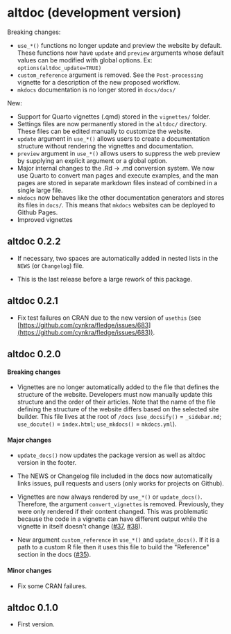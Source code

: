 # altdoc (development version)

Breaking changes:

- `use_*()` functions no longer update and preview the website by default. These functions now have `update` and `preview` arguments whose default values can be modified with global options. Ex: `options(altdoc_update=TRUE)`
- `custom_reference` argument is removed. See the `Post-processing` vignette for a description of the new proposed workflow.
- `mkdocs` documentation is no longer stored in `docs/docs/`

New:

- Support for Quarto vignettes (.qmd) stored in the `vignettes/` folder.
- Settings files are now permanently stored in the `altdoc/` directory. These files can be edited manually to customize the website.
- `update` argument in `use_*()` allows users to create a documentation structure without rendering the vignettes and documentation.
- `preview` argument in `use_*()` allows users to suppress the web preview by supplying an explicit argument or a global option.
- Major internal changes to the .Rd -> .md conversion system. We now use Quarto to convert man pages and execute examples, and the man pages are stored in separate markdown files instead of combined in a single large file.
- `mkdocs` now behaves like the other documentation generators and stores its files in `docs/`. This means that `mkdocs` websites can be deployed to Github Pages.
- Improved vignettes

## altdoc 0.2.2

- If necessary, two spaces are automatically added in nested lists in the `NEWS`
  (or `Changelog`) file.

- This is the last release before a large rework of this package.

## altdoc 0.2.1

- Fix test failures on CRAN due to the new version of `usethis`
  (see [https://github.com/cynkra/fledge/issues/683](https://github.com/cynkra/fledge/issues/683)).

## altdoc 0.2.0

#### Breaking changes

- Vignettes are no longer automatically added to the file that defines the structure
  of the website. Developers must now manually update this structure and the order
  of their articles. Note that the name of the file defining the structure of the
  website differs based on the selected site builder. This file lives at the root
  of `/docs` (`use_docsify()` = `_sidebar.md`; `use_docute()` = `index.html`;
  `use_mkdocs()` = `mkdocs.yml`).

#### Major changes

- `update_docs()` now updates the package version as well as altdoc version in
  the footer.

- The NEWS or Changelog file included in the docs now automatically links issues,
  pull requests and users (only works for projects on Github).

- Vignettes are now always rendered by `use_*()` or `update_docs()`. Therefore,
  the argument `convert_vignettes` is removed. Previously, they were only rendered
  if their content changed. This was problematic because the code in a vignette
  can have different output while the vignette in itself doesn't change ([#37](https://github.com/etiennebacher/altdoc/issues/37), [#38](https://github.com/etiennebacher/altdoc/issues/38)).

- New argument `custom_reference` in `use_*()` and `update_docs()`. If it is a
  path to a custom R file then it uses this file to build the "Reference" section
  in the docs ([#35](https://github.com/etiennebacher/altdoc/issues/35)).

#### Minor changes

- Fix some CRAN failures.

## altdoc 0.1.0

- First version.
